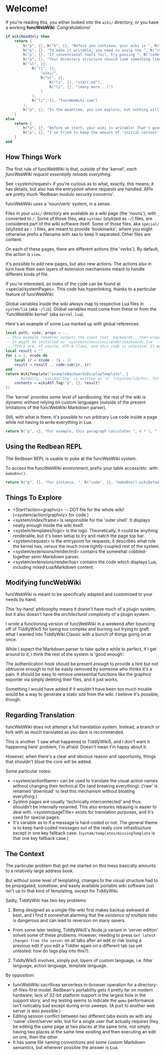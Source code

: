 # Welcome!

If you're reading this, you either looked into the `wiki/` directory, or you have a working **funcWebWiki**. Congratulations!

```t.lua
if wikiReadOnly then
	return {
		h("p", {}, h("b", {}, "Before you continue; your wiki is ", h("i", {}, "read-only!"))),
		h("p", {}, "To make it writable, you need to unzip the ", h("code", {}, "wiki"), " directory from the ", h("code", {}, "funcWebWiki.com"), " file."),
		h("p", {}, "If conventional tools fail, try passing ", h("code", {}, "-- --unpack"), " when launching."),
		h("p", {}, "Your directory structure should look something like this once you're done:"),
		h("ul", {},
			h("li", {},
				"wiki/",
				h("ul", {},
					h("li", {}, "start.md"),
					h("li", {}, "(many more...)")
				)
			),
			h("li", {}, "funcWebWiki.com")
		),
		h("p", {}, "In the meantime, you can explore, but nothing will be editable.")
	}
else
	return {
		h("p", {}, "Before we start; your wiki is writable! That's good. (This message would have changed if it wasn't.)"),
		h("p", {}, "I've tried to keep the amount of 'initial content' pages relatively lean in order to avoid complicating things; you should be able to start writing right away.")
	}
end
```

## How Things Work

The first rule of funcWebWiki is that, outside of the 'kernel', _each funcWebWiki request essentially reloads everything._

See <system/request> if you're curious as to what, exactly, this means; it has details, but also has the entrypoint where requests are handled. APIs are pretty much 'Redbean modulo security concerns'.

funcWebWiki uses a 'noun/verb' system, in a sense.

Files in your `wiki/` directory are available as a wiki page (the 'nouns'), with `_` converted to `/`. Some of those files, aka `system/` (stylized as `~/`) files, are considered part of the wiki software itself. Some of those files, aka `special/` (stylized as `! `) files, are meant to provide 'bookmarks'; where you might otherwise prefix a filename with `AAA` to keep it separated. Other files are content.

On each of these pages, there are different actions (the 'verbs'). By default, the action is `view`.

It's possible to add new pages, but also new actions. The actions also in turn have their own layers of extension mechanisms meant to handle different kinds of file.

If you're interested, an index of the code can be found at <special/systemPages>. This code has hyperlinking, thanks to a particular feature of funcWebWiki:

Global variables inside the wiki always map to respective Lua files in `system/lib` (aka `~/lib`). Global variables must come from these or from the 'funcWebWiki kernel' (aka `kernel.lua`).

Here's an example of some Lua marked up with global references:

```lua
local path, code, props = ...
-- This example renderer outputs the input text _backwards,_ then wraps it in a template.
-- It might be installed as `system/extensions/render/backwards.lua` -- it would then render '.backwards' files.
-- (There are, of course, UTF-8 flaws, and this code is untested. It mainly shows off the hyperlinking.)
local result = ""
for i = 1, #code do
	local ir = #code - (i - 1)
	result = result .. code:sub(ir, ir)
end
return WikiTemplate("exampleBackwardsDisplayTemplate", {
	-- Normally, 'wikiAST.Tag' is written as 'h' (<system/lib/h>), for convenience.
	contents = wikiAST.Tag("p", {}, result)
})
```

The 'kernel' provides some level of sandboxing; the rest of the wiki is dynamic without relying on custom languages (outside of the present limitations of the funcWebWiki Markdown parser).

Still, with what is there, it's possible to run arbitrary Lua code inside a page while not having to write everything in Lua.

```t.lua
return h("p", {}, "For example, this paragraph calculates ", 6 * 7, " from 6 * 7.")
```

## Using the Redbean REPL

The Redbean REPL is usable to poke at the funcWebWiki system.

To access the funcWebWiki environment, prefix your table access/etc. with `makeEnv()`.

```t.lua
return h("p", {}, "For instance, ", h("code", {}, "makeEnv().wikiDefaultExt"), " will return ", h("code", {}, tostring(wikiDefaultExt)), "; if you then edit ", WikiLink("system/lib/wikiDefaultExt"), ", the change will be reflected when you run it again.")
```

## Things To Explore

* <Start?action=graphviz> -- DOT file for the whole wiki! (<system/action/graphviz> for code.)
* <system/index/frame> is responsible for the 'outer shell'. It displays neatly enough inside the wiki itself.
* <system/templates/logo> is the logo.
  Theoretically, it could be anything renderable, but it's been setup to try and match the page top bar.
* <system/request> is the entrypoint for requests; it describes what role the kernel has, versus the much more tightly-coupled rest of the system.
* <system/extensions/render/md> contains the somewhat cobbled-together semi-Markdown parser.
* <system/extensions/render/lua> contains the code which displays Lua, including mixed Lua/Markdown content.

## Modifying funcWebWiki

funcWebWiki is meant to be specifically adapted and customized to your needs by hand.

This 'by-hand' philosophy means it doesn't have much of a plugin system, but it also doesn't have the _architectural complexity_ of a plugin system.

I wrote a functioning version of funcWebWiki in a weekend after bouncing off of TiddlyWiki5 for being too complex and burning out trying to graft what I wanted into TiddlyWiki Classic with a bunch of things going on at once.

While I expect the Markdown parser to take quite a while to perfect, if I get around to it, I think the rest of the system is 'good enough'.

The authentication hook should be present _enough_ to provide a hint but not obtrusive enough to not be easily removed by someone who thinks it's a pain. It should be easy to remove unessential functions like the graphviz exporter via simply deleting their files, and it just works.

Something I would have added if it wouldn't have been too much trouble would be a way to generate a static site from the wiki. I believe it's possible, though.

## Regarding Translation

funcWebWiki does not attempt a full translation system. Instead, a branch or fork with as much translated as you dare is recommended.

This is another 'I saw what happened to TiddlyWiki5, and I don't want it happening here' problem, I'm afraid. Doesn't mean I'm happy about it.

_However,_ when there's a clear and obvious reason and opportunity, things that shouldn't bloat the core will be added.

Some particular notes:

* <system/actionName> can be used to translate the visual action names without changing their technical IDs (and breaking everything).
  ('raw' is renamed 'download' to test this mechanism without bloating everything.)
* System pages are usually 'technically interconnected' and thus shouldn't be internally renamed. This also ensures rebasing is easier to deal with.
  <system/pageTitle> exists for translation purposes, and it's used for special pages.
* It's variable as to if a message is hard-coded or not. The general theme is to keep hard-coded messages out of the really core infrastructure except in one key fallback case.
  (`system/templates/missingTemplate` is that one key fallback case.)

## The Context

The particular problem that got me started on this mess basically amounts to a relatively large address book.

But without some level of templating, changes to the visual structure had to be propagated, somehow; and easily available portable wiki software just isn't up to that kind of templating, except for TiddlyWiki.

Sadly, TiddlyWiki has two key problems:

1. Being designed as a single-file-wiki first makes backup awkward at best, and I find it somewhat alarming that the _existence of multiple tabs_ is dangerous and can lead to reversion on many savers.
  * From some later testing, TiddlyWiki5's Node.js variant in 'server edition' solves some of these problems. However, needing to press `Get latest changes from the server` on all tabs after an edit or risk losing a previous edit if you edit a Tiddler again on a different tab (as yet untested: how do tags play into this?).
2. TiddlyWiki5 involves, simply put, _layers_ of custom language, i.e. filter language, action language, template language.

By opposition:

* funcWebWiki sacrifices serverless in-browser operation for a directory-of-files-first model. Redbean's portability gets it pretty far on modern hardware; lack of 32-bit platform support is the largest hole in the support story, and my testing seems to indicate the `qemu` performance isn't noticably bad except during error sweeps. (A port to another web server is also possible.)
* Editing session conflict between two different tabs exists as with any 'naive' client/server wiki, but for a single user that actually requires they be editing the same page at two places at the same time, not simply having two places at the same time existing and then executing an edit on one, then the other.
* It has some file naming conventions and some custom Markdown semantics, but wherever possible the answer is Lua.
